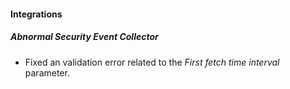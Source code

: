 
#### Integrations

##### Abnormal Security Event Collector

- Fixed an validation error related to the *First fetch time interval* parameter.
